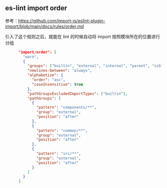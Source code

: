## es-lint import order

参考：https://github.com/import-js/eslint-plugin-import/blob/main/docs/rules/order.md

引入了这个规则之后，就能在 lint 的时候自动将 import 按照模块所在的位置进行分组

```json
      "import/order": [
        "warn",
        {
          "groups": ["builtin", "external", "internal", "parent", "sibling", "index", "unknown"],
          "newlines-between": "always",
          "alphabetize": {
            "order": "asc",
            "caseInsensitive": true
          },
          "pathGroupsExcludedImportTypes": ["builtin"],
          "pathGroups": [
            {
              "pattern": "components/**",
              "group": "external",
              "position": "after"
            },
            {
              "pattern": "common/**",
              "group": "external",
              "position": "after"
            },
            {
              "pattern": "src/**",
              "group": "external",
              "position": "after"
            }
          ]
        }
      ]
```

